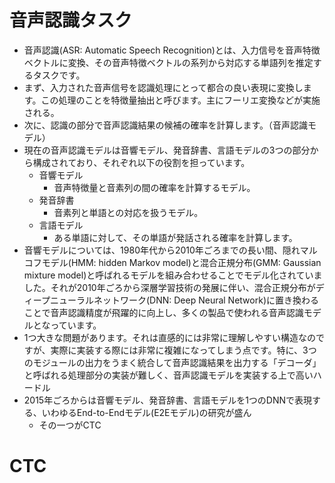 <script type="text/x-mathjax-config">MathJax.Hub.Config({tex2jax:{inlineMath:[['\$','\$'],['\\(','\\)']],processEscapes:true},CommonHTML: {matchFontHeight:false}});</script>
<script type="text/javascript" async src="https://cdnjs.cloudflare.com/ajax/libs/mathjax/2.7.1/MathJax.js?config=TeX-MML-AM_CHTML"></script>

# 音声認識タスク
- 音声認識(ASR: Automatic Speech Recognition)とは、入力信号を音声特徴ベクトルに変換、その音声特徴ベクトルの系列から対応する単語列を推定するタスクです。
- まず、入力された音声信号を認識処理にとって都合の良い表現に変換します。この処理のことを特徴量抽出と呼びます。主にフーリエ変換などが実施される。
- 次に、認識の部分で音声認識結果の候補の確率を計算します。（音声認識モデル）
- 現在の音声認識モデルは音響モデル、発音辞書、言語モデルの3つの部分から構成されており、それぞれ以下の役割を担っています。
  - 音響モデル
    - 音声特徴量と音素列の間の確率を計算するモデル。
  - 発音辞書
    - 音素列と単語との対応を扱うモデル。
  - 言語モデル
    - ある単語に対して、その単語が発話される確率を計算します。
- 音響モデルについては、1980年代から2010年ごろまでの長い間、隠れマルコフモデル(HMM: hidden Markov model)と混合正規分布(GMM: Gaussian mixture model)と呼ばれるモデルを組み合わせることでモデル化されていました。それが2010年ごろから深層学習技術の発展に伴い、混合正規分布がディープニューラルネットワーク(DNN: Deep Neural Network)に置き換わることで音声認識精度が飛躍的に向上し、多くの製品で使われる音声認識モデルとなっています。
- 1つ大きな問題があります。それは直感的には非常に理解しやすい構造なのですが、実際に実装する際には非常に複雑になってしまう点です。特に、3つのモジュールの出力をうまく統合して音声認識結果を出力する「デコーダ」と呼ばれる処理部分の実装が難しく、音声認識モデルを実装する上で高いハードル
- 2015年ごろからは音響モデル、発音辞書、言語モデルを1つのDNNで表現する、いわゆるEnd-to-Endモデル(E2Eモデル)の研究が盛ん
  - その一つがCTC

# CTC